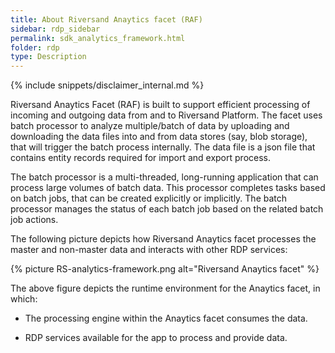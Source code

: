 ```yaml
---
title: About Riversand Anaytics facet (RAF)
sidebar: rdp_sidebar
permalink: sdk_analytics_framework.html
folder: rdp
type: Description
---
```


{% include snippets/disclaimer_internal.md %} 

Riversand Anaytics Facet (RAF) is built to support efficient processing of incoming and outgoing data from and to Riversand Platform. The facet uses batch processor to analyze multiple/batch of data by uploading and downloading the data files into and from data stores (say, blob storage), that will trigger the batch process internally. The data file is a json file that contains entity records required for import and export process.

The batch processor is a multi-threaded, long-running application that can process large volumes of batch data. This processor completes tasks based on batch jobs, that can be created explicitly or implicitly. The batch processor manages the status of each batch job based on the related batch job actions.

The following picture depicts how Riversand Anaytics facet processes the master and non-master data and interacts with other RDP services:

{% picture RS-analytics-framework.png alt="Riversand Anaytics facet" %}

The above figure depicts the runtime environment for the Anaytics facet, in which:

* The processing engine within the Anaytics facet consumes the data.

* RDP services available for the app to process and provide data.